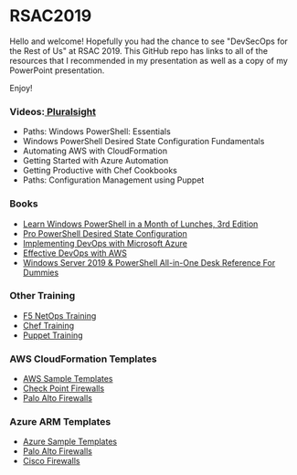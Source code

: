 # RSAC2019

Hello and welcome!
Hopefully you had the chance to see "DevSecOps for the Rest of Us" at RSAC 2019. This GitHub repo has links to all of the resources that I recommended in my presentation as well as a copy of my PowerPoint presentation.

Enjoy!

<h3>Videos:<a href="https://www.pluralsight.com"> Pluralsight</a></h3>
<ul>
  <li>Paths: Windows PowerShell: Essentials</li>
  <li>Windows PowerShell Desired State Configuration Fundamentals</li>
  <li>Automating AWS with CloudFormation</li>
  <li>Getting Started with Azure Automation</li>
  <li>Getting Productive with Chef Cookbooks</li>
  <li>Paths: Configuration Management using Puppet</li>
</ul>

<h3>Books</h3>
<ul>
  <li><a href="https://www.amazon.com/Learn-Windows-PowerShell-Month-Lunches/dp/1617294160/ref=sr_1_1?crid=3OZ2VGYVGQKDZ&keywords=powershell+in+a+month+of+lunches&qid=1551936577&s=gateway&sprefix=powershell+in+a+mon%2Caps%2C546&sr=8-1">Learn Windows PowerShell in a Month of Lunches, 3rd Edition</a></li>
  <li><a href="https://www.amazon.com/PowerShell-Desired-State-Configuration-Depth/dp/1484234820/ref=sr_1_fkmrnull_1?crid=DVRYDGR5Y28H&keywords=pro+powershell+desired+state+configuration&qid=1551936660&s=gateway&sprefix=pro+powershell%2Caps%2C207&sr=8-1-fkmrnull">Pro PowerShell Desired State Configuration</a></li>
  <li><a href="https://www.amazon.com/Implementing-DevOps-Microsoft-Azure-Mitesh/dp/1787127028/ref=tmm_pap_swatch_0?_encoding=UTF8&qid=1551936723&sr=8-2-fkmrnull">Implementing DevOps with Microsoft Azure</a></li>
  <li><a href="https://www.amazon.com/Effective-DevOps-AWS-incredible-productivity/dp/1786466813/ref=sr_1_fkmrnull_1?crid=9PZWI2J3Z01&keywords=effective+devops+with+aws&qid=1551936778&s=gateway&sprefix=effective+devops+with%2Caps%2C216&sr=8-1-fkmrnull">Effective DevOps with AWS</a></li>
  <li><a href="https://www.amazon.com/Windows-Server-2019-PowerShell-Dummies/dp/1119560713/ref=sr_1_4?keywords=windows+server+2019&qid=1551936826&s=gateway&sr=8-4">Windows Server 2019 & PowerShell All-in-One Desk Reference For Dummies</a></li>
</ul>

<h3>Other Training</h3>
<ul>
  <li><a href="https://f5.com/education/super-netops-training">F5 NetOps Training</a></li>
  <li><a href="https://learn.chef.io/#/">Chef Training</a></li>
  <li><a href="https://learn.puppet.com/category/self-paced-training">Puppet Training</a></li>
</ul>

<h3>AWS CloudFormation Templates</h3>
<ul>
  <li><a href="https://aws.amazon.com/cloudformation/aws-cloudformation-templates/">AWS Sample Templates</a></li>
  <li><a href="https://supportcenter.checkpoint.com/supportcenter/portal?eventSubmit_doGoviewsolutiondetails=&solutionid=sk111013">Check Point Firewalls</a></li>
  <li><a href="https://github.com/PaloAltoNetworks/aws">Palo Alto Firewalls</a></li>
</ul>

<h3>Azure ARM Templates</h3>
<ul>
  <li><a href="https://azure.microsoft.com/en-us/resources/templates/">Azure Sample Templates</a></li>
  <li><a href="https://github.com/PaloAltoNetworks/azure">Palo Alto Firewalls</a></li>
  <li><a href="https://github.com/cisco-security/public-cloud">Cisco Firewalls</a></li>
</ul>
